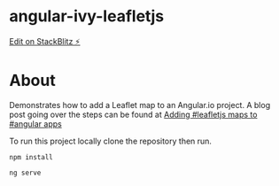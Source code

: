 # angular-ivy-leafletjs

[Edit on StackBlitz ⚡️](https://stackblitz.com/edit/angular-ivy-leafletjs)
# About
Demonstrates how to add a Leaflet map to an Angular.io project.  A blog post going over the steps can be found at [Adding #leafletjs maps to #angular apps](https://bnolan.org/?p=765)

To run this project locally clone the repository then run.

```npm install```

```ng serve```
